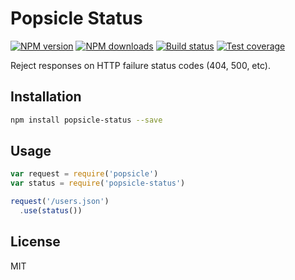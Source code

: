 # Popsicle Status

[![NPM version][npm-image]][npm-url]
[![NPM downloads][downloads-image]][downloads-url]
[![Build status][travis-image]][travis-url]
[![Test coverage][coveralls-image]][coveralls-url]

Reject responses on HTTP failure status codes (404, 500, etc).

## Installation

```bash
npm install popsicle-status --save
```

## Usage

```javascript
var request = require('popsicle')
var status = require('popsicle-status')

request('/users.json')
  .use(status())
```

## License

MIT

[npm-image]: https://img.shields.io/npm/v/popsicle-status.svg?style=flat
[npm-url]: https://npmjs.org/package/popsicle-status
[downloads-image]: https://img.shields.io/npm/dm/popsicle-status.svg?style=flat
[downloads-url]: https://npmjs.org/package/popsicle-status
[travis-image]: https://img.shields.io/travis/blakeembrey/popsicle-status.svg?style=flat
[travis-url]: https://travis-ci.org/blakeembrey/popsicle-status
[coveralls-image]: https://img.shields.io/coveralls/blakeembrey/popsicle-status.svg?style=flat
[coveralls-url]: https://coveralls.io/r/blakeembrey/popsicle-status?branch=master
